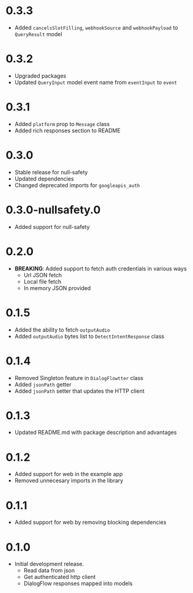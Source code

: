 # 0.3.3
* Added `cancelsSlotFilling`, `webhookSource` and `webhookPayload` to `QueryResult` model

# 0.3.2
* Upgraded packages
* Updated `QueryInput` model event name from `eventInput` to `event`

# 0.3.1
* Added `platform` prop to `Message` class
* Added rich responses section to README

# 0.3.0

* Stable release for null-safety
* Updated dependencies
* Changed deprecated imports for `googleapis_auth`

# 0.3.0-nullsafety.0

* Added support for null-safety

# 0.2.0 

* __BREAKING__: Added support to fetch auth credentials in various ways
  * Url JSON fetch
  * Local file fetch
  * In memory JSON provided

# 0.1.5

* Added the ability to fetch `outputAudio` 
* Added `outputAudio` bytes list to `DetectIntentResponse` class

# 0.1.4

* Removed Singleton feature in `DialogFlowtter` class
* Added `jsonPath` getter
* Added `jsonPath` setter that updates the HTTP client

# 0.1.3

* Updated README.md with package description and advantages

# 0.1.2

* Added support for web in the example app
* Removed unnecesary imports in the library

# 0.1.1

* Added support for web by removing blocking dependencies

# 0.1.0

* Initial development release.
  * Read data from json
  * Get authenticated http client
  * DialogFlow responses mapped into models
